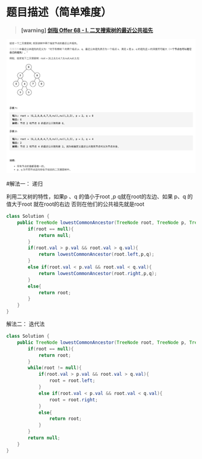 #  **题目描述（简单难度）**

> **[warning] [剑指 Offer 68 - I. 二叉搜索树的最近公共祖先](https://leetcode-cn.com/problems/er-cha-sou-suo-shu-de-zui-jin-gong-gong-zu-xian-lcof/)**

![](../image/jz68.png)

#解法一： 递归 

利用二叉树的特性，如果p 、q 的值小于root ,p q就在root的左边、如果 p、q 的值大于root 就在root的右边
否则在他们的公共祖先就是root

```java
class Solution {
    public TreeNode lowestCommonAncestor(TreeNode root, TreeNode p, TreeNode q) {
        if(root == null){
            return null;
        }
        if(root.val > p.val && root.val > q.val){
            return lowestCommonAncestor(root.left,p,q);
        }
        else if(root.val < p.val && root.val < q.val){
            return lowestCommonAncestor(root.right,p,q);
        }
        else{
            return root;
        }
    }
}
```

解法二： 迭代法
```java
class Solution {
    public TreeNode lowestCommonAncestor(TreeNode root, TreeNode p, TreeNode q) {
        if(root == null){
            return root;
        }
        while(root != null){
            if(root.val > p.val && root.val > q.val){
                root = root.left;
            }
            else if(root.val < p.val && root.val < q.val){
                root = root.right;
            }
            else{
                return root;
            }
        }
        return null;
    }
}
```
